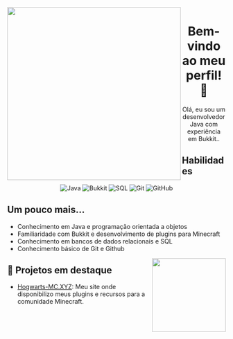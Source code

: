 <img src="https://user-images.githubusercontent.com/59892753/122819440-d97f2e80-d2b0-11eb-87dd-0d6737de5452.png" width="400px" align="left">

<h1 align="center">Bem-vindo ao meu perfil! 👋</h1>
<p align="center">Olá, eu sou um desenvolvedor Java com experiência em Bukkit.</a>.</p>

<h2>Habilidades</h2>
<p align="center">
  <img alt="Java" src="https://img.shields.io/badge/-Java-red?style=flat-square&logo=Java&logoColor=white">
  <img alt="Bukkit" src="https://img.shields.io/badge/-Bukkit-9fcf00?style=flat-square&logo=Java&logoColor=white">
  <img alt="SQL" src="https://img.shields.io/badge/-SQL-blue?style=flat-square&logo=MySQL&logoColor=white">
  <img alt="Git" src="https://img.shields.io/badge/-Git-f34f29?style=flat-square&logo=Git&logoColor=white">
  <img alt="GitHub" src="https://img.shields.io/badge/-GitHub-black?style=flat-square&logo=GitHub&logoColor=white">
</p>

<h2>Um pouco mais...</h2>

- Conhecimento em Java e programação orientada a objetos
- Familiaridade com Bukkit e desenvolvimento de plugins para Minecraft
- Conhecimento em bancos de dados relacionais e SQL
- Conhecimento básico de Git e Github

 <img height="170em" src="https://lanyard.cnrad.dev/api/584186610929893377" align="right"/>
 
<h2>🚀 Projetos em destaque</h2>
<p align="center">
  
- [Hogwarts-MC.XYZ](https://hogwarts.pay2ply.com/): Meu site onde disponibilizo meus plugins e recursos para a comunidade Minecraft.
  
</p>
